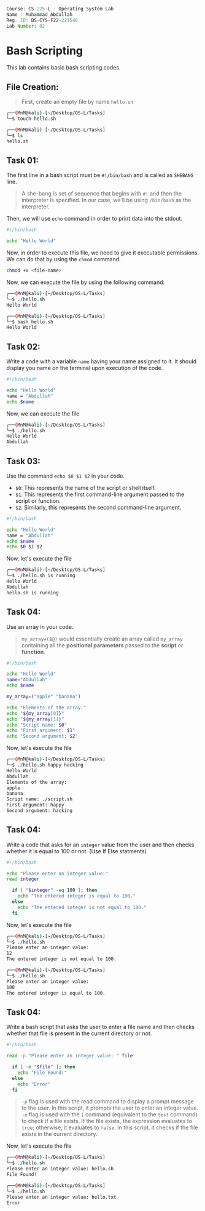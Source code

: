 ```jsx
Course: CS-225-L - Operating System Lab
Name : Muhammad Abdullah
Reg. ID: BS-CYS-F22-221546
Lab Number: 02
```

# Bash Scripting

This lab contains basic bash scripting codes.

## File Creation:
> First, create an empty file by name `hello.sh`

```bash
┌──(MnM@kali)-[~/Desktop/OS-L/Tasks]
└─$ touch hello.sh

┌──(MnM@kali)-[~/Desktop/OS-L/Tasks]
└─$ ls
hello.sh
```

## Task 01:

The first line in a bash script must be `#!/bin/bash` and is called as `SHEBANG` line.

> A she-bang is set of sequence that begins with `#!` and then the interpreter is specified. In our case, we'll be using `/bin/bash` as the interpreter.

Then, we will use `echo` command in order to print data into the stdout.

```bash
#!/bin/bash

echo "Hello World"
```

Now, in order to execute this file, we need to give it executable permissions. We can do that by using the `chmod` command.

```bash
chmod +x <file-name>
```

Now, we can execute the file by using the following command:

```bash
┌──(MnM@kali)-[~/Desktop/OS-L/Tasks]
└─$ ./hello.sh
Hello World

┌──(MnM@kali)-[~/Desktop/OS-L/Tasks]
└─$ bash hello.sh
Hello World
```

## Task 02:

Write a code with a variable `name` having your name assigned to it. It should display you name on the terminal upon execution of the code.
```bash
#!/bin/bash

echo "Hello World"
name = "Abdullah"
echo $name
```

Now, we can execute the file

```bash
┌──(MnM@kali)-[~/Desktop/OS-L/Tasks]
└─$ ./hello.sh
Hello World
Abdullah
```

## Task 03:

Use the command `echo $0 $1 $2` in your code.
- `$0`: This represents the name of the script or shell itself.
- `$1`: This represents the first command-line argument passed to the script or function.
- `$2`: Similarly, this represents the second command-line argument.

```bash
#!/bin/bash

echo "Hello World"
name = "Abdullah"
echo $name
echo $0 $1 $2
```

Now, let's execute the file

```bash
┌──(MnM@kali)-[~/Desktop/OS-L/Tasks]
└─$ ./hello.sh is running
Hello World
Abdullah
hello.sh is running
```

## Task 04:

Use an array in your code.

> `my_array=($@)` would essentially create an array called `my_array` containing all the **positional parameters** passed to the **script** or **function**.

```bash
#!/bin/bash

echo "Hello World"
name="Abdullah"
echo $name

my_array=("apple" "banana")

echo "Elements of the array:"
echo "${my_array[0]}" 
echo "${my_array[1]}" 
echo "Script name: $0"
echo "First argument: $1"
echo "Second argument: $2"
```

Now, let's execute the file

```bash
┌──(MnM@kali)-[~/Desktop/OS-L/Tasks]
└─$ ./hello.sh happy hacking
Hello World
Abdullah
Elements of the array:
apple
banana
Script name: ./script.sh
First argument: happy
Second argument: hacking
```

## Task 04:

Write a code that asks for an `integer` value from the user and then checks whether it is equal to 100 or not. (Use If Else statments)

```bash
#!/bin/bash

echo "Please enter an integer value:"
read integer

  if [ "$integer" -eq 100 ]; then
    echo "The entered integer is equal to 100."
  else
    echo "The entered integer is not equal to 100."
  fi
```

Now, let's execute the file

```bash
┌──(MnM@kali)-[~/Desktop/OS-L/Tasks]
└─$ ./hello.sh 
Please enter an integer value:
12
The entered integer is not equal to 100.

┌──(MnM@kali)-[~/Desktop/OS-L/Tasks]
└─$ ./hello.sh 
Please enter an integer value:
100
The entered integer is equal to 100.
```

## Task 04:

Write a bash script that asks the user to enter a file name and then checks whether that file is present in the current directory or not.

```bash
#!/bin/bash

read -p "Please enter an integer value: " file

  if [ -e "$file" ]; then
    echo "File Found!"
  else
    echo "Error"
  fi
```

> `-p` flag is used with the read command to display a prompt message to the user. In this script, it prompts the user to enter an integer value. `-e` flag is used with the `[` command (equivalent to the `test` command) to check if a file exists. If the file exists, the expression evaluates to `true`; otherwise, it evaluates to `false`. In this script, it checks if the file exists in the current directory.

Now, let's execute the file

```bash
┌──(MnM@kali)-[~/Desktop/OS-L/Tasks]
└─$ ./hello.sh 
Please enter an integer value: hello.sh
File Found!

┌──(MnM@kali)-[~/Desktop/OS-L/Tasks]
└─$ ./hello.sh 
Please enter an integer value: hello.txt
Error
```
